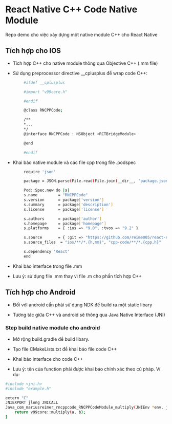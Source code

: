 # React Native C++ Code Native Module

Repo demo cho việc xây dựng một native module C++ cho React Native

## Tích hợp cho IOS

- Tích hợp C++ cho native module thông qua Objective C++ (.mm file)

- Sử dụng preprocessor directive \_\_cplusplus để wrap code C++:

```bash
        #ifdef __cplusplus

        #import "v99core.h"

        #endif

        @class RNCPPCode;

        /**
        *...
        */
        @interface RNCPPCode : NSObject <RCTBridgeModule>

        @end

        #endif
```

- Khai báo native module và các file cpp trong file .podspec

```bash
        require 'json'

        package = JSON.parse(File.read(File.join(__dir__, 'package.json')))

        Pod::Spec.new do |s|
        s.name         = "RNCPPCode"
        s.version      = package['version']
        s.summary      = package['description']
        s.license      = package['license']

        s.authors      = package['author']
        s.homepage     = package['homepage']
        s.platforms    = { :ios => "9.0", :tvos => "9.2" }

        s.source       = { :git => "https://github.com/reime005/react-native-cpp-code.git", :tag => "s.version" }
        s.source_files  = "ios/**/*.{h,mm}", "cpp-code/**/*.{cpp,h}"

        s.dependency 'React'
        end
```

- Khai báo interface trong file .mm

- Lưu ý: sử dụng file .mm thay vì file .m cho phần tích hợp C++

## Tích hợp cho Android

- Đối với android cần phải sử dụng NDK để build ra một static libary

- Tương tác giữa C++ và android sẽ thông qua Java Native Interface (JNI)

### Step build native module cho android

- Mở rộng build.gradle để build libary.

- Tạo file CMakeLists.txt để khai báo file code C++

- Khai báo interface cho code C++

- Lưu ý: tên của function phải được khai báo chính xác theo cú pháp. Ví dụ:

```bash
#include <jni.h>
#include "example.h"

extern "C"
JNIEXPORT jlong JNICALL
Java_com_mariusreimer_rncppcode_RNCPPCodeModule_multiply(JNIEnv *env, jclass type, jlong a, jlong b) {
    return v99core::multiply(a, b);
}
```
